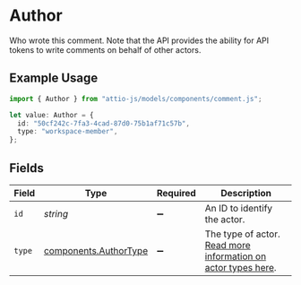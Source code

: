 # Author

Who wrote this comment. Note that the API provides the ability for API tokens to write comments on behalf of other actors.

## Example Usage

```typescript
import { Author } from "attio-js/models/components/comment.js";

let value: Author = {
  id: "50cf242c-7fa3-4cad-87d0-75b1af71c57b",
  type: "workspace-member",
};
```

## Fields

| Field                                                                         | Type                                                                          | Required                                                                      | Description                                                                   |
| ----------------------------------------------------------------------------- | ----------------------------------------------------------------------------- | ----------------------------------------------------------------------------- | ----------------------------------------------------------------------------- |
| `id`                                                                          | *string*                                                                      | :heavy_minus_sign:                                                            | An ID to identify the actor.                                                  |
| `type`                                                                        | [components.AuthorType](../../models/components/authortype.md)                | :heavy_minus_sign:                                                            | The type of actor. [Read more information on actor types here](/docs/actors). |